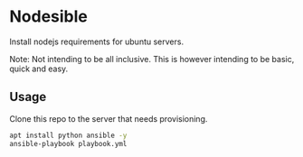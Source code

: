 # Nodesible

Install nodejs requirements for ubuntu servers.

Note: Not intending to be all inclusive.  This is however intending to be basic, quick and easy.

## Usage

Clone this repo to the server that needs provisioning.  

```bash
apt install python ansible -y
ansible-playbook playbook.yml
```
